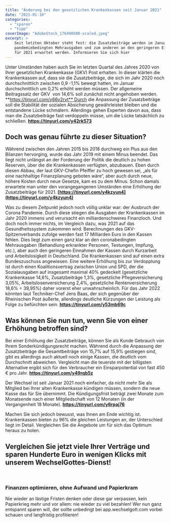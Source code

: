 ```yaml
---
title: "Änderung bei den gesetzlichen Krankenkassen seit Januar 2021"
date: "2021-01-10"
categories: 
  - "sparen"
  - "tipp"
coverImage: "AdobeStock_176490580-scaled.jpeg"
excerpt: >
    Seit letzten Oktober steht fest: die Zusatzbeiträge werden im Januar 2021 erhöht. Das liegt zum einen an den
    pandemiebedingten Mehrausgaben und zum anderen an den geringeren Einnahmen durch Kurzarbeit und Arbeitslosigkeit die
    für 2021 erwartet werden. Informieren Sie sich hier
---
```



Unter Umständen haben auch Sie im letzten Quartal des Jahres 2020 von Ihrer gesetzlichen Krankenkasse (GKV) Post erhalten. In dieser klärten die Krankenkassen auf, dass sie die Zusatzbeiträge, die sich im Jahr 2020 noch durchschnittlich zwischen 0,9 -1,1% bewegt hatten, im Januar durchschnittlich um 0,2% erhöht werden müssen. Der allgemeine Beitragssatz der GKV  von 14,6% soll zunächst nicht angehoben werden. **https://tinyurl.com/y66v2rvt** Durch die Anpassung der Zusatzbeiträge soll die Stabilität der sozialen Absicherung gewährleistet bleiben und die entstandene Lücke schmälern. Allerdings gehen Experten davon aus, dass man die Zusatzbeiträge fast verdoppeln müsse, um die Lücke tatsächlich zu schließen. **https://tinyurl.com/y42rk573**

## **Doch was genau führte zu dieser Situation?**

Während zwischen den Jahren 2015 bis 2018 durchweg ein Plus aus den Bilanzen hervorging, wurde das Jahr 2019 mit einem Minus beendet. Das liegt nicht unlängst an der Forderung der Politik die deutlich zu hohen Reserven, über die die Krankenkassen verfügten, abzubauen. Eben durch diesen Abbau, der laut GKV-Chefin Pfeiffer zu hoch gewesen sei, „als für eine nachhaltige Finanzplanung geboten wäre“, aber auch durch neue, höhere Kosten durch neue Gesetze, kam es zu dem Minus. Schon damals erwartete man unter den vorangegangenen Umständen eine Erhöhung der Zusatzbeiträge für 2021. **[https://tinyurl.com/y4kzyun4](https://tinyurl.com/y4kzyun4)**

Was zu diesem Zeitpunkt jedoch noch völlig unklar war: der Ausbruch der Corona Pandemie. Durch diese stiegen die Ausgaben der Krankenkassen im Jahr 2020 immens und verursacht ein milliardenschweres Finanzloch. Und doch noch immer nichts, im Vergleich dazu, was 2021 auf das Gesundheitssystem zukommen wird. Berechnungen des GKV-Spitzenverbands zufolge werden fast 17 Milliarden Euro in den Kassen fehlen. Dies liegt zum einen ganz klar an den coronabedingten Mehrausgaben (Behandlung erkrankter Personen, Testungen, Impfung, etc.), aber auch den geringeren Einnahmen der Kassen durch Kurzarbeit und Arbeitslosigkeit in Deutschland. Die Krankenkassen sind auf einen extra Bundeszuschuss angewiesen. Eine weitere Erhöhung bis zur Verdopplung ist durch einen Koalitionsvertrag zwischen Union und SPD, der die Sozialausgaben auf insgesamt maximal 40% gedeckelt (gesetzliche Krankenkasse 14,6%, Zusatzbeiträge 1,3%, gesetzliche Pflegeversicherung 3,05%, Arbeitslosenversicherung 2,4%, gesetzliche Rentenversicherung 18,6% = 39,95%) daher vorerst eher unwahrscheinlich. Für das Jahr 2022 könnten laut Techniker-Chef Jens Baas, der sich gegenüber der Rheinischen Post äußerte, allerdings deutliche Kürzungen der Leistung als Folge zu befürchten sein. **https://tinyurl.com/y53mb69c**

## **Was können Sie nun tun, wenn Sie von einer Erhöhung betroffen sind?**

Bei einer Erhöhung der Zusatzbeiträge, können Sie als Kunde Gebrauch von Ihrem Sonderkündigungsrecht machen. Während durch die Anpassung der Zusatzbeiträge die Gesamtbeiträge von 15,7% auf 15,9% gestiegen sind, gibt es allerdings auch aktuell noch einige Kassen, die deutlich vom Durchschnitt abweichen. Vergleicht man die teuerste mit der billigsten Alternative ergibt sich für den Verbraucher ein Einsparpotential von fast 450 € pro Jahr. **https://tinyurl.com/y49rqb5z**

Der Wechsel ist seit Januar 2021 noch einfacher, da nicht mehr Sie als Mitglied bei Ihrer alten Krankenkasse kündigen müssen, sondern die neue Kasse das für Sie übernimmt. Die Kündigungsfrist beträgt zwei Monate zum Monatsende nach einer Mitgliedschaft von 12 Monaten (in der Vergangenheit 18 Monate). **https://tinyurl.com/y6rpaj76**

Machen Sie sich jedoch bewusst, was Ihnen am Ende wichtig ist. Krankenkassen bieten zu 96% die gleichen Leistungen an, der Unterschied liegt im Detail. Vergleichen Sie die Angebote um für sich das Optimum heraus zu holen.


## Vergleichen Sie jetzt viele Ihrer Verträge und sparen Hunderte Euro in wenigen Klicks mit unserem WechselGottes-Dienst!

<br>

### Finanzen optimieren, ohne Aufwand und Papierkram

Nie wieder an lästige Fristen denken oder diese gar verpassen, kein Papierkrieg mehr und vor allem: nie wieder zu viel
bezahlen! Wer nun ganz entspannt sparen will, der sollte unbedingt bei app.wechselgott.com vorbei schauen und
langfristig profitieren!